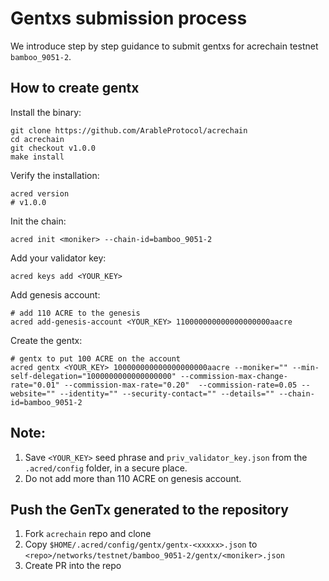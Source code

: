 # Gentxs submission process

We introduce step by step guidance to submit gentxs for acrechain testnet `bamboo_9051-2`.

## How to create gentx

Install the binary:

```shell
git clone https://github.com/ArableProtocol/acrechain
cd acrechain
git checkout v1.0.0
make install
```

Verify the installation:

```shell
acred version
# v1.0.0
```

Init the chain:

```shell
acred init <moniker> --chain-id=bamboo_9051-2
```

Add your validator key:

```shell
acred keys add <YOUR_KEY>
```

Add genesis account:

```shell
# add 110 ACRE to the genesis
acred add-genesis-account <YOUR_KEY> 110000000000000000000aacre
```

Create the gentx:

```shell
# gentx to put 100 ACRE on the account
acred gentx <YOUR_KEY> 100000000000000000000aacre --moniker="" --min-self-delegation="1000000000000000000" --commission-max-change-rate="0.01" --commission-max-rate="0.20"  --commission-rate=0.05 --website="" --identity="" --security-contact="" --details="" --chain-id=bamboo_9051-2
```

## Note:

1. Save `<YOUR_KEY>` seed phrase and `priv_validator_key.json` from the `.acred/config` folder, in a secure place.
2. Do not add more than 110 ACRE on genesis account.

## Push the GenTx generated to the repository

1. Fork `acrechain` repo and clone
2. Copy `$HOME/.acred/config/gentx/gentx-<xxxxx>.json` to `<repo>/networks/testnet/bamboo_9051-2/gentx/<moniker>.json`
3. Create PR into the repo

